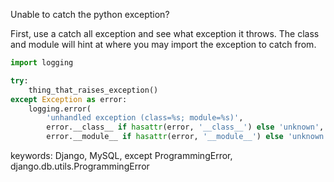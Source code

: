 Unable to catch the python exception?

First, use a catch all exception and see what exception it throws. The class and module will hint at where you may import the exception to catch from.
```python
import logging

try:
    thing_that_raises_exception()
except Exception as error:
    logging.error(
        'unhandled exception (class=%s; module=%s)',
        error.__class__ if hasattr(error, '__class__') else 'unknown',
        error.__module__ if hasattr(error, '__module__') else 'unknown')
```

keywords: Django, MySQL, except ProgrammingError, django.db.utils.ProgrammingError
